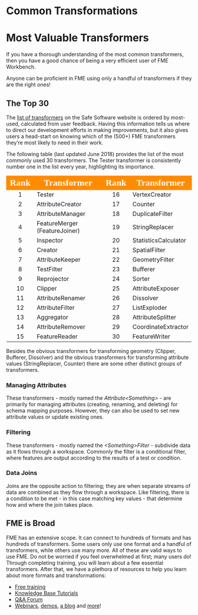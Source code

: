 # Common Transformations

# Most Valuable Transformers

If you have a thorough understanding of the most common transformers, then you have a good chance of being a very efficient user of FME Workbench.

Anyone can be proficient in FME using only a handful of transformers if they are the right ones!

## The Top 30

The [list of transformers](https://www.safe.com/transformers/) on the Safe Software website is ordered by most-used, calculated from user feedback. Having this information tells us where to direct our development efforts in making improvements, but it also gives users a head-start on knowing which of the (500+) FME transformers they’re most likely to need in their work.

The following table (last updated June 2018) provides the list of the most commonly used 30 transformers. The Tester transformer is consistently number one in the list every year, highlighting its importance.

<table style="border-spacing: 0px">
  <tr>
    <th style="vertical-align:middle;background-color:darkorange;border: 2px solid darkorange">
      <span style="color:white;font-size:x-large;font-weight: bold;font-family:serif">Rank</span>
    </th>
    <th style="vertical-align:middle;background-color:darkorange;border: 2px solid darkorange">
      <span style="color:white;font-size:x-large;font-weight: bold;font-family:serif">Transformer
    </th>
    <th style="vertical-align:middle;background-color:darkorange;border: 2px solid darkorange">
      <span style="color:white;font-size:x-large;font-weight: bold;font-family:serif">Rank</span>
    </th>
    <th style="vertical-align:middle;background-color:darkorange;border: 2px solid darkorange">
      <span style="color:white;font-size:x-large;font-weight: bold;font-family:serif">Transformer
    </th>
  </tr>
  <tr>
    <td style="text-align:center">1</td><td>Tester</td><td style="text-align:center">16</td><td>VertexCreator</td>
  </tr>
  <tr>
    <td style="text-align:center">2</td><td>AttributeCreator</td><td style="text-align:center">17</td><td>Counter</td>
  </tr>
  <tr>
    <td style="text-align:center">3</td><td>AttributeManager</td><td style="text-align:center">18</td><td>DuplicateFilter</td>
  </tr>
  <tr>
    <td style="text-align:center">4</td><td>FeatureMerger (FeatureJoiner)</td><td style="text-align:center">19</td><td>StringReplacer</td>
  </tr>
  <tr>
    <td style="text-align:center">5</td><td>Inspector</td><td style="text-align:center">20</td><td>StatisticsCalculator</td>
  </tr>
  <tr>
    <td style="text-align:center">6</td><td>Creator</td><td style="text-align:center">21</td><td>SpatialFilter</td>
  </tr>
  <tr>
    <td style="text-align:center">7</td><td>AttributeKeeper</td><td style="text-align:center">22</td><td>GeometryFilter</td>
  </tr>
  <tr>
    <td style="text-align:center">8</td><td>TestFilter</td><td style="text-align:center">23</td><td>Bufferer</td>
  </tr>
  <tr>
    <td style="text-align:center">9</td><td>Reprojector</td><td style="text-align:center">24</td><td>Sorter</td>
  </tr>
  <tr>
    <td style="text-align:center">10</td><td>Clipper</td><td style="text-align:center">25</td><td>AttributeExposer</td>
  </tr>
  <tr>
    <td style="text-align:center">11</td><td>AttributeRenamer</td><td style="text-align:center">26</td><td>Dissolver</td>
  </tr>
  <tr>
    <td style="text-align:center">12</td><td>AttributeFilter</td><td style="text-align:center">27</td><td>ListExploder</td>
  </tr>
  <tr>
    <td style="text-align:center">13</td><td>Aggregator</td><td style="text-align:center">28</td><td>AttributeSplitter</td>
  </tr>
  <tr>
    <td style="text-align:center">14</td><td>AttributeRemover</td><td style="text-align:center">29</td><td>CoordinateExtractor</td>
  </tr>
  <tr>
    <td style="text-align:center">15</td><td>FeatureReader</td><td style="text-align:center">30</td><td>FeatureWriter</td>
  </tr>
</table>

Besides the obvious transformers for transforming geometry (Clipper, Bufferer, Dissolver) and the obvious transformers for transforming attribute values (StringReplacer, Counter) there are some other distinct groups of transformers.

### Managing Attributes

These transformers - mostly named the *Attribute&lt;Something&gt;* - are primarily for managing attributes (creating, renaming, and deleting) for schema mapping purposes. However, they can also be used to set new attribute values or update existing ones.

### Filtering

These transformers - mostly named the *&lt;Something&gt;Filter* - subdivide data as it flows through a workspace. Commonly the filter is a conditional filter, where features are output according to the results of a test or condition.

### Data Joins

Joins are the opposite action to filtering; they are when separate streams of data are combined as they flow through a workspace. Like filtering, there is a condition to be met - in this case matching key values - that determine how and where the join takes place.

## FME is Broad

FME has an extensive scope. It can connect to hundreds of formats and has hundreds of transformers. Some users only use one format and a handful of transformers, while others use many more. All of these are valid ways to use FME. Do not be worried if you feel overwhelmed at first; many users do! Through completing training, you will learn about a few essential transformers. After that, we have a plethora of resources to help you learn about more formats and transformations:

- [Free training](https://www.safe.com/training)
- [Knowledge Base Tutorials](https://knowledge.safe.com/page/knowledge-base)
- [Q&A Forum](https://knowledge.safe.com/questions/index.html)
- [Webinars](https://www.safe.com/webinars/), [demos](https://playground.fmeserver.com/demos/), [a blog](http://blog.safe.com/) and [more](https://www.safe.com/)!
